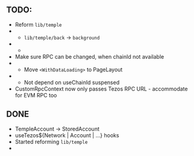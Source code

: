 ## TODO:

- Reform `lib/temple`
- - `lib/temple/back` -> `background`
- -
- Make sure RPC can be changed, when chainId not available
- - Move `<WithDataLoading>` to PageLayout
- - Not depend on useChainId suspensed
- CustomRpcContext now only passes Tezos RPC URL - accommodate for EVM RPC too


## DONE
- TempleAccount -> StoredAccount
- useTezos${Network | Account | ...} hooks
- Started reforming `lib/temple`
-

